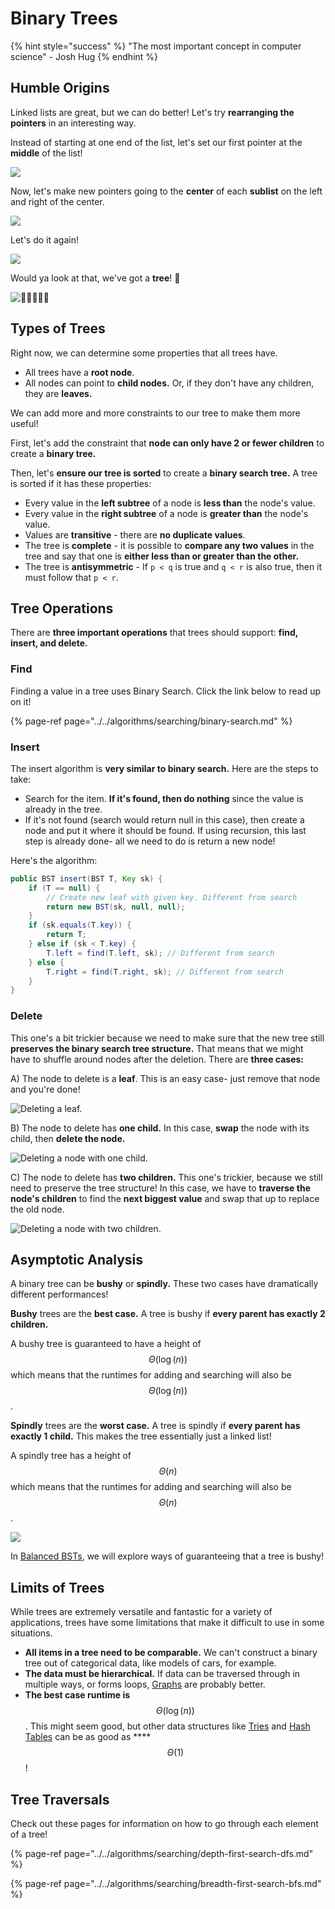 # Binary Trees

{% hint style="success" %}
"The most important concept in computer science" - Josh Hug
{% endhint %}

## Humble Origins

Linked lists are great, but we can do better! Let's try **rearranging the pointers** in an interesting way.

Instead of starting at one end of the list, let's set our first pointer at the **middle** of the list!

![](../../.gitbook/assets/image%20%2826%29.png)

Now, let's make new pointers going to the **center** of each **sublist** on the left and right of the center.

![](../../.gitbook/assets/image%20%2871%29.png)

Let's do it again!

![](../../.gitbook/assets/image%20%289%29.png)

Would ya look at that, we've got a **tree**! 🌲

![&#x1F332;&#x1F332;&#x1F332;&#x1F332;&#x1F332;](../../.gitbook/assets/image%20%2859%29.png)

## Types of Trees

Right now, we can determine some properties that all trees have.

* All trees have a **root node**.
* All nodes can point to **child nodes.** Or, if they don't have any children, they are **leaves.** 

We can add more and more constraints to our tree to make them more useful!

First, let's add the constraint that **node can only have 2 or fewer children** to create a **binary tree.**

Then, let's **ensure our tree is sorted** to create a **binary search tree.** A tree is sorted if it has these properties:

* Every value in the **left subtree** of a node is **less than** the node's value.
* Every value in the **right subtree** of a node is **greater than** the node's value.
* Values are **transitive** - there are **no duplicate values**.
* The tree is **complete** - it is possible to **compare any two values** in the tree and say that one is **either less than or greater than the other.**
* The tree is **antisymmetric** - If `p < q` is true and `q < r` is also true, then it must follow that `p < r`.

## Tree Operations

There are **three important operations** that trees should support: **find, insert, and delete.**

### **Find**

Finding a value in a tree uses Binary Search. Click the link below to read up on it!

{% page-ref page="../../algorithms/searching/binary-search.md" %}

### Insert

The insert algorithm is **very similar to binary search.** Here are the steps to take:

* Search for the item. **If it's found, then do nothing** since the value is already in the tree.
* If it's not found \(search would return null in this case\), then create a node and put it where it should be found. If using recursion, this last step is already done- all we need to do is return a new node!

Here's the algorithm:

```java
public BST insert(BST T, Key sk) {
    if (T == null) {
        // Create new leaf with given key. Different from search
        return new BST(sk, null, null); 
    }
    if (sk.equals(T.key)) {
        return T;
    } else if (sk < T.key) {
        T.left = find(T.left, sk); // Different from search
    } else {
        T.right = find(T.right, sk); // Different from search
    }
}
```

### Delete

This one's a bit trickier because we need to make sure that the new tree still **preserves the binary search tree structure.** That means that we might have to shuffle around nodes after the deletion. There are **three cases:**

A\) The node to delete is a **leaf**. This is an easy case- just remove that node and you're done!

![Deleting a leaf.](../../.gitbook/assets/image%20%2822%29.png)

B\) The node to delete has **one child.** In this case, **swap** the node with its child, then **delete the node.**

![Deleting a node with one child.](../../.gitbook/assets/image%20%282%29.png)

C\) The node to delete has **two children.** This one's trickier, because we still need to preserve the tree structure! In this case, we have to **traverse the node's children** to find the **next biggest value** and swap that up to replace the old node.

![Deleting a node with two children.](../../.gitbook/assets/image%20%2817%29.png)

## Asymptotic Analysis

A binary tree can be **bushy** or **spindly.** These two cases have dramatically different performances!

**Bushy** trees are the **best case.** A tree is bushy if **every parent has exactly 2 children.**

A bushy tree is guaranteed to have a height of $$\Theta(\log(n))$$ which means that the runtimes for adding and searching will also be $$\Theta(\log(n))$$ .

**Spindly** trees are the **worst case.** A tree is spindly if **every parent has exactly 1 child.** This makes the tree essentially just a linked list!

A spindly tree has a height of  $$\Theta(n)$$ which means that the runtimes for adding and searching will also be $$\Theta(n)$$ .

![](../../.gitbook/assets/image%20%2842%29.png)

In [Balanced BSTs](balanced-search-structures.md), we will explore ways of guaranteeing that a tree is bushy!

## Limits of Trees

While trees are extremely versatile and fantastic for a variety of applications, trees have some limitations that make it difficult to use in some situations.

* **All items in a tree need to be comparable.** We can't construct a binary tree out of categorical data, like models of cars, for example.
* **The data must be hierarchical.** If data can be traversed through in multiple ways, or forms loops, [Graphs](../graphs.md) are probably better.
* **The best case runtime is** $$\Theta(\log(n))$$ . This might seem good, but other data structures like [Tries](tries.md) and [Hash Tables](../hashing.md) can be as good as ****$$\Theta(1)$$ !

## Tree Traversals

Check out these pages for information on how to go through each element of a tree!

{% page-ref page="../../algorithms/searching/depth-first-search-dfs.md" %}

{% page-ref page="../../algorithms/searching/breadth-first-search-bfs.md" %}



